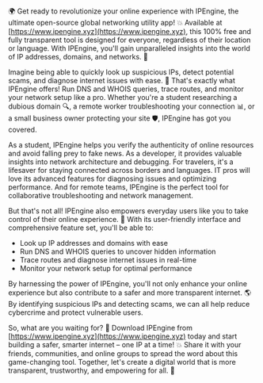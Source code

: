 🌍 Get ready to revolutionize your online experience with IPEngine, the ultimate open-source global networking utility app! 💥 Available at [https://www.ipengine.xyz](https://www.ipengine.xyz), this 100% free and fully transparent tool is designed for everyone, regardless of their location or language. With IPEngine, you'll gain unparalleled insights into the world of IP addresses, domains, and networks. 📡

Imagine being able to quickly look up suspicious IPs, detect potential scams, and diagnose internet issues with ease. 💪 That's exactly what IPEngine offers! Run DNS and WHOIS queries, trace routes, and monitor your network setup like a pro. Whether you're a student researching a dubious domain 🔍, a remote worker troubleshooting your connection 📊, or a small business owner protecting your site 🛡️, IPEngine has got you covered.

As a student, IPEngine helps you verify the authenticity of online resources and avoid falling prey to fake news. As a developer, it provides valuable insights into network architecture and debugging. For travelers, it's a lifesaver for staying connected across borders and languages. IT pros will love its advanced features for diagnosing issues and optimizing performance. And for remote teams, IPEngine is the perfect tool for collaborative troubleshooting and network management.

But that's not all! IPEngine also empowers everyday users like you to take control of their online experience. 🚀 With its user-friendly interface and comprehensive feature set, you'll be able to:

* Look up IP addresses and domains with ease
* Run DNS and WHOIS queries to uncover hidden information
* Trace routes and diagnose internet issues in real-time
* Monitor your network setup for optimal performance

By harnessing the power of IPEngine, you'll not only enhance your online experience but also contribute to a safer and more transparent internet. 🌎 By identifying suspicious IPs and detecting scams, we can all help reduce cybercrime and protect vulnerable users.

So, what are you waiting for? 🤔 Download IPEngine from [https://www.ipengine.xyz](https://www.ipengine.xyz) today and start building a safer, smarter internet – one IP at a time! 💥 Share it with your friends, communities, and online groups to spread the word about this game-changing tool. Together, let's create a digital world that is more transparent, trustworthy, and empowering for all. 🌟